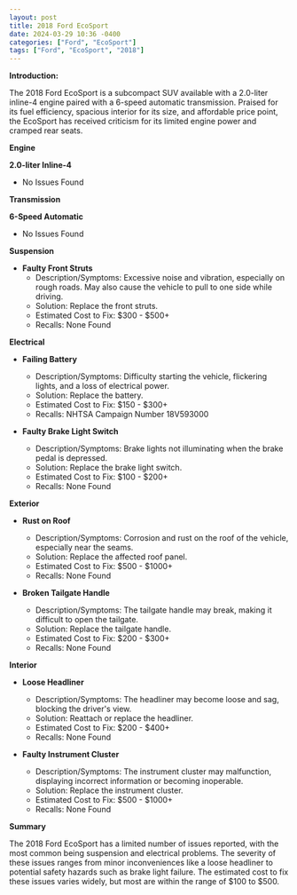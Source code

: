 ```yaml
---
layout: post
title: 2018 Ford EcoSport
date: 2024-03-29 10:36 -0400
categories: ["Ford", "EcoSport"]
tags: ["Ford", "EcoSport", "2018"]
---
```

**Introduction:**

The 2018 Ford EcoSport is a subcompact SUV available with a 2.0-liter inline-4 engine paired with a 6-speed automatic transmission. Praised for its fuel efficiency, spacious interior for its size, and affordable price point, the EcoSport has received criticism for its limited engine power and cramped rear seats.

**Engine**

**2.0-liter Inline-4**

- No Issues Found

**Transmission**

**6-Speed Automatic**

- No Issues Found

**Suspension**

- **Faulty Front Struts**
  - Description/Symptoms: Excessive noise and vibration, especially on rough roads. May also cause the vehicle to pull to one side while driving.
  - Solution: Replace the front struts.
  - Estimated Cost to Fix: $300 - $500+
  - Recalls: None Found

**Electrical**

- **Failing Battery**
  - Description/Symptoms: Difficulty starting the vehicle, flickering lights, and a loss of electrical power.
  - Solution: Replace the battery.
  - Estimated Cost to Fix: $150 - $300+
  - Recalls: NHTSA Campaign Number 18V593000

- **Faulty Brake Light Switch**
  - Description/Symptoms: Brake lights not illuminating when the brake pedal is depressed.
  - Solution: Replace the brake light switch.
  - Estimated Cost to Fix: $100 - $200+
  - Recalls: None Found

**Exterior**

- **Rust on Roof**
  - Description/Symptoms: Corrosion and rust on the roof of the vehicle, especially near the seams.
  - Solution: Replace the affected roof panel.
  - Estimated Cost to Fix: $500 - $1000+
  - Recalls: None Found

- **Broken Tailgate Handle**
  - Description/Symptoms: The tailgate handle may break, making it difficult to open the tailgate.
  - Solution: Replace the tailgate handle.
  - Estimated Cost to Fix: $200 - $300+
  - Recalls: None Found

**Interior**

- **Loose Headliner**
  - Description/Symptoms: The headliner may become loose and sag, blocking the driver's view.
  - Solution: Reattach or replace the headliner.
  - Estimated Cost to Fix: $200 - $400+
  - Recalls: None Found

- **Faulty Instrument Cluster**
  - Description/Symptoms: The instrument cluster may malfunction, displaying incorrect information or becoming inoperable.
  - Solution: Replace the instrument cluster.
  - Estimated Cost to Fix: $500 - $1000+
  - Recalls: None Found

**Summary**

The 2018 Ford EcoSport has a limited number of issues reported, with the most common being suspension and electrical problems. The severity of these issues ranges from minor inconveniences like a loose headliner to potential safety hazards such as brake light failure. The estimated cost to fix these issues varies widely, but most are within the range of $100 to $500.
